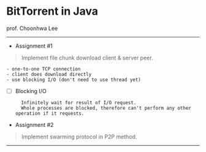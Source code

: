 # BitTorrent in Java

<div class=pull-right>
    prof. Choonhwa Lee
</div>

* * *

* Assignment #1

> Implement file chunk download client & server peer. 

~~~
- one-to-one TCP connection
- client does download directly
- use blocking I/O (don't need to use thread yet)
~~~

- [ ] Blocking I/O

        Infinitely wait for result of I/O request.
        Whole processes are blocked, therefore can't perform any other operation if it requests.

* Assignment #2

> Implement swarming protocol in P2P method.

* * *